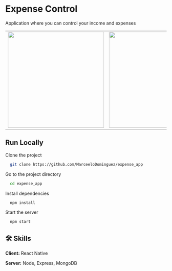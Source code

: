 # Expense Control

Application where you can control your income and expenses

<table>
<tr>
  <td><img src="https://user-images.githubusercontent.com/70117105/201533710-658c653a-25ad-4622-bd54-7da576876a0a.png" width="300"></td>
  <td><img src="https://user-images.githubusercontent.com/70117105/201533483-b7fe8836-0f15-4eac-b0a8-f6c99b10e155.png" width="300"></td>
  <td><img src="https://user-images.githubusercontent.com/70117105/201533632-f69313a8-17e7-41e8-9ab8-db4ff6a6a706.png" width="300"></td>
</tr>
</table>

## Run Locally

Clone the project

```bash
  git clone https://github.com/MarceeloDominguez/expense_app
```

Go to the project directory

```bash
  cd expense_app
```

Install dependencies

```bash
  npm install
```

Start the server

```bash
  npm start
```

## 🛠 Skills
**Client:** React Native

**Server:** Node, Express, MongoDB
